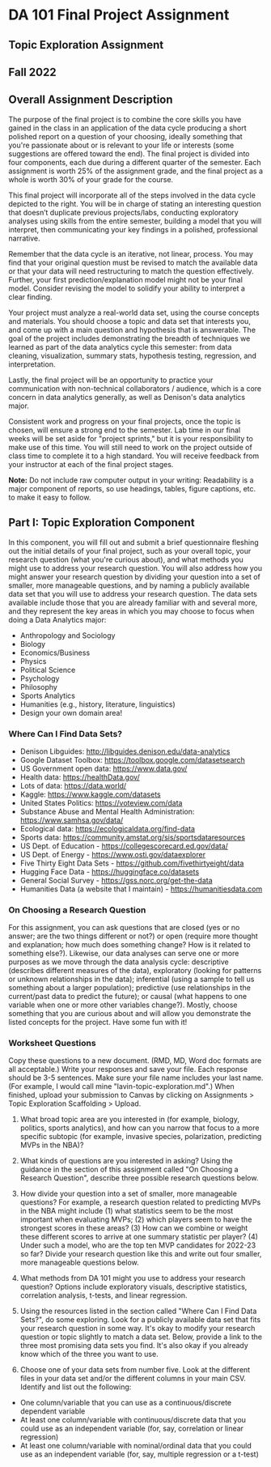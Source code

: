 # DA 101 Final Project Assignment

## Topic Exploration Assignment

## Fall 2022

## Overall Assignment Description

The purpose of the final project is to combine the core skills you have gained in the class in an application of the data cycle producing a short polished report on a question of your choosing, ideally something that you're passionate about or is relevant to your life or interests (some suggestions are offered toward the end). The final project is divided into four components, each due during a different quarter of the semester. Each assignment is worth 25% of the assignment grade, and the final project as a whole is worth 30% of your grade for the course.

This final project will incorporate all of the steps involved in the data cycle depicted to the right. You will be in charge of stating an interesting question that doesn’t duplicate previous projects/labs, conducting exploratory analyses using skills from the entire semester, building a model that you will interpret, then communicating your key findings in a polished, professional narrative. 

Remember that the data cycle is an iterative, not linear, process. You may find that your original question must be revised to match the available data or that your data will need restructuring to match the question effectively. Further, your first prediction/explanation model might not be your final model. Consider revising the model to solidify your ability to interpret a clear finding. 

Your project must analyze a real-world data set, using the course concepts and materials. You should choose a topic and data set that interests you, and come up with a main question and hypothesis that is answerable. The goal of the project includes demonstrating the breadth of techniques we learned as part of the data analytics cycle this semester: from data cleaning, visualization, summary stats, hypothesis testing, regression, and interpretation. 

Lastly, the final project will be an opportunity to practice your communication with non-technical collaborators / audience, which is a core concern in data analytics generally, as well as Denison's data analytics major. 

Consistent work and progress on your final projects, once the topic is chosen, will ensure a strong end to the semester. Lab time in our final weeks will be set aside for "project sprints," but it is your responsibility to make use of this time. You will still need to work on the project outside of class time to complete it to a high standard. You will receive feedback from your instructor at each of the final project stages.

__Note:__ Do not include raw computer output in your writing: Readability is a major component of reports, so use headings, tables, figure captions, etc. to make it easy to follow.

## Part I: Topic Exploration Component 

In this component, you will fill out and submit a brief questionnaire fleshing out the initial details of your final project, such as your overall topic, your research question (what you're curious about), and what methods you might use to address your research question. You will also address how you might answer your research question by dividing your question into a set of smaller, more manageable questions, and by naming a publicly available data set that you will use to address your research question. The data sets available include those that you are already familiar with and several more, and they represent the key areas in which you may choose to focus when doing a Data Analytics major: 

- Anthropology and Sociology
- Biology
- Economics/Business
- Physics
- Political Science
- Psychology
- Philosophy
- Sports Analytics
- Humanities (e.g., history, literature, linguistics)
- Design your own domain area!

### Where Can I Find Data Sets?

- Denison Libguides:  http://libguides.denison.edu/data-analytics
- Google Dataset Toolbox: https://toolbox.google.com/datasetsearch 
- US Government open data: https://www.data.gov/ 
- Health data: https://healthData.gov/
- Lots of data: https://data.world/
- Kaggle: https://www.kaggle.com/datasets
- United States Politics: https://voteview.com/data 
- Substance Abuse and Mental Health Administration: https://www.samhsa.gov/data/
- Ecological data: https://ecologicaldata.org/find-data
- Sports data: https://community.amstat.org/sis/sportsdataresources
- US Dept. of Education - https://collegescorecard.ed.gov/data/
- US Dept. of Energy - https://www.osti.gov/dataexplorer
- Five Thirty Eight Data Sets - https://github.com/fivethirtyeight/data
- Hugging Face Data - https://huggingface.co/datasets
- General Social Survey - https://gss.norc.org/get-the-data
- Humanities Data (a website that I maintain) - https://humanitiesdata.com 

### On Choosing a Research Question

For this assignment, you can ask questions that are closed (yes or no answer; are the two things different or not?) or open (require more thought and explanation; how much does something change? How is it related to something else?). Likewise, our data analyses can serve one or more purposes as we move through the data analysis cycle: descriptive (describes different measures of the data), exploratory (looking for patterns or unknown relationships in the data); inferential (using a sample to tell us something about a larger population); predictive (use relationships in the current/past data to predict the future); or causal (what happens to one variable when one or more other variables change?). Mostly, choose something that you are curious about and will allow you demonstrate the listed concepts for the project. Have some fun with it!

### Worksheet Questions 

Copy these questions to a new document. (RMD, MD, Word doc formats are all acceptable.) Write your responses and save your file. Each response should be 3-5 sentences. Make sure your file name includes your last name. (For example, I would call mine "lavin-topic-exploration.md".) When finished, upload your submission to Canvas by clicking on Assignments > Topic Exploration Scaffolding > Upload.

1. What broad topic area are you interested in (for example, biology, politics, sports analytics), and how can you narrow that focus to a more specific subtopic (for example, invasive species, polarization, predicting MVPs in the NBA)? 

2. What kinds of questions are you interested in asking? Using the guidance in the section of this assignment called "On Choosing a Research Question", describe three possible research questions below. 

3. How divide your question into a set of smaller, more manageable questions? For example, a research question related to predicting MVPs in the NBA might include (1) what statistics seem to be the most important when evaluating MVPs; (2) which players seem to have the strongest scores in these areas? (3) How  can we combine or weight these different scores to arrive at one summary statistic per player? (4) Under such a model, who are the top ten MVP candidates for 2022-23 so far? Divide your research question like this and write out four smaller, more manageable questions below.

4. What methods from DA 101 might you use to address your research question? Options include exploratory visuals, descriptive statistics, correlation analysis, t-tests, and linear regression.

5. Using the resources listed in the section called "Where Can I Find Data Sets?", do some exploring. Look for a publicly available data set that fits your research question in some way. It's okay to modify your research question or topic slightly to match a data set. Below, provide a link to the three most promising data sets you find. It's also okay if you already know which of the three you want to use. 

6. Choose one of your data sets from number five. Look at the different files in your data set and/or the different columns in your main CSV. Identify and list out the following: 

- One column/variable that you can use as a continuous/discrete dependent variable 
- At least one column/variable with continuous/discrete data that you could use as an independent variable (for, say, correlation or linear regression)
- At least one column/variable with nominal/ordinal data that you could use as an independent variable (for, say, multiple regression or a t-test)


